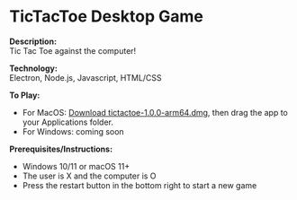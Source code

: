 # TicTacToe Desktop Game

**Description:**  
Tic Tac Toe against the computer!

**Technology:**  
Electron, Node.js, Javascript, HTML/CSS

**To Play:**
* For MacOS: [Download tictactoe-1.0.0-arm64.dmg](https://github.com/Divya-K2517/tictactoe/releases/download/v1.0.0/tictactoe-1.0.0-arm64.dmg), then drag the app to your Applications folder.
* For Windows: coming soon

**Prerequisites/Instructions:**  
* Windows 10/11 or macOS 11+
* The user is X and the computer is O
* Press the restart button in the bottom right to start a new game
